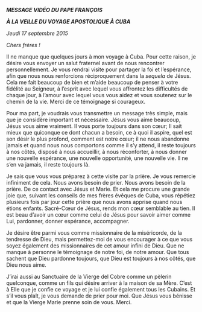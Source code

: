 ***MESSAGE VIDÉO DU PAPE FRANÇOIS***

***À LA VEILLE DU VOYAGE APOSTOLIQUE À CUBA***

*Jeudi 17 septembre 2015*

*Chers frères !*

Il ne manque que quelques jours à mon voyage à Cuba. Pour cette raison, je désire vous envoyer un salut fraternel avant de nous rencontrer personnellement. Je vous rendrai visite pour partager la foi et l’espérance, afin que nous nous renforcions réciproquement dans la *sequela* de Jésus. Cela me fait beaucoup de bien et m’aide beaucoup de penser à votre fidélité au Seigneur, à l’esprit avec lequel vous affrontez les difficultés de chaque jour, à l’amour avec lequel vous vous aidez et vous soutenez sur le chemin de la vie. Merci de ce témoignage si courageux.

Pour ma part, je voudrais vous transmettre un message très simple, mais que je considère important et nécessaire. Jésus vous aime beaucoup, Jésus vous aime vraiment. Il vous porte toujours dans son cœur; Il sait mieux que quiconque ce dont chacun a besoin, ce à quoi il aspire, quel est son désir le plus profond, comment est notre cœur; il ne nous abandonne jamais et quand nous nous comportons comme il s’y attend, il reste toujours à nos côtés, disposé à nous accueillir, à nous réconforter, à nous donner une nouvelle espérance, une nouvelle opportunité, une nouvelle vie. Il ne s’en va jamais, il reste toujours là.

Je sais que vous vous préparez à cette visite par la prière. Je vous remercie infiniment de cela. Nous avons besoin de prier. Nous avons besoin de la prière. De ce contact avec Jésus et Marie. Et cela me procure une grande joie que, suivant les conseils de mes frères évêques de Cuba, vous répétiez plusieurs fois par jour cette prière que nous avons apprise quand nous étions enfants. Sacré-Cœur de Jésus, rends mon cœur semblable au tien. Il est beau d’avoir un cœur comme celui de Jésus pour savoir aimer comme Lui, pardonner, donner espérance, accompagner.

Je désire être parmi vous comme missionnaire de la miséricorde, de la tendresse de Dieu, mais permettez-moi de vous encourager à ce que vous soyez également des missionnaires de cet amour infini de Dieu. Que ne manque à personne le témoignage de notre foi, de notre amour. Que tous sachent que Dieu pardonne toujours, que Dieu est toujours à nos côtés, que Dieu nous aime.

J’irai aussi au Sanctuaire de la Vierge del Cobre comme un pèlerin quelconque, comme un fils qui désire arriver à la maison de sa Mère. C’est à Elle que je confie ce voyage et je lui confie également tous les Cubains. Et s’il vous plaît, je vous demande de prier pour moi. Que Jésus vous bénisse et que la Vierge Marie prenne soin de vous. Merci.